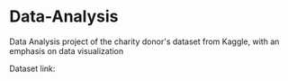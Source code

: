 # Data-Analysis
Data Analysis project of the charity donor's dataset from Kaggle, with an emphasis on data visualization

Dataset link:
